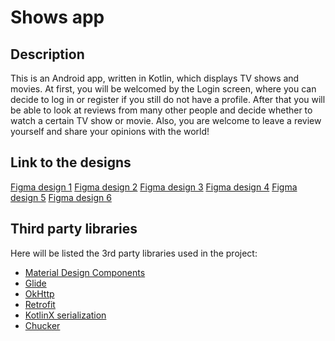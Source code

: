 # Shows app

## Description
This is an Android app, written in Kotlin, which displays TV shows and movies. At first, you will be welcomed by the Login screen, where you can decide to log in or register if you still do not have a profile. After that you will be able to look at reviews from many other people and decide whether to watch a certain TV show or movie. Also, you are welcome to leave a review yourself and share your opinions with the world!

## Link to the designs
[Figma design 1](https://www.figma.com/file/4jnWB7pHRandFH16rP5mXc/Assignment-2?node-id=0%3A1)
[Figma design 2](https://www.figma.com/file/kQ8Ch8VL4DNp6vKX0TctiP/Assignment-3?node-id=0%3A1)
[Figma design 3](https://www.figma.com/file/GKI8pcYU83XWvGv3oOA6ml/Assignment-4?node-id=2%3A2)
[Figma design 4](https://www.figma.com/file/3THkJjnG5MfADEE3gxwzSS/Assignment-5?node-id=1%3A13)
[Figma design 5](https://www.figma.com/file/XdAtAPVG8nur6YPiAqhf3y/Assignment-6?node-id=0%3A1)
[Figma design 6](https://www.figma.com/file/FCEuutdrImNpX2VDytv9nE/Assignment-8?node-id=0%3A1)

## Third party libraries
Here will be listed the 3rd party libraries used in the project:
* [Material Design Components](https://material.io/)
* [Glide](https://github.com/bumptech/glide)
* [OkHttp](https://square.github.io/okhttp/)
* [Retrofit](https://square.github.io/retrofit/)
* [KotlinX serialization](https://github.com/Kotlin/kotlinx.serialization/blob/master/docs/serialization-guide.md)
* [Chucker](https://github.com/ChuckerTeam/chucker)
